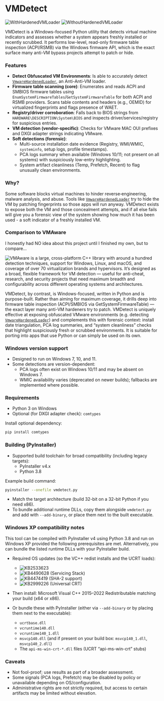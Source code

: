 # VMDetect

![WithHardenedVMLoader](https://i.imgur.com/1sMPRcR.png)
![WithoutHardenedVMLoader](https://i.imgur.com/YzRTABn.png)

VMDetect is a Windows-focused Python utility that detects virtual machine indicators and assesses whether a system appears freshly installed or recently scrubbed. It performs low-level, read-only firmware table inspection (ACPI/RSMB) via the Windows firmware API, which is the exact surface many anti-VM bypass projects attempt to patch or hide.

### Features

- **Detect Obfuscated VM Environments**: Is able to accurately detect [`VmwareHardenedLoader`](https://github.com/hzqst/VmwareHardenedLoader), an Anti-Anti-VM loader.
- **Firmware table scanning (core)**: Enumerates and reads ACPI and SMBIOS firmware tables using `EnumSystemFirmwareTables`/`GetSystemFirmwareTable` for both ACPI and RSMB providers. Scans table contents and headers (e.g., OEMID) for virtualized fingerprints and flags presence of WAET.
- **Registry/driver corroboration**: Falls back to BIOS strings from `HARDWARE\DESCRIPTION\System\BIOS` and inspects driver/services/registry for suspicious entries.
- **VM detection (vendor-specific)**: Checks for VMware MAC OUI prefixes and DXGI adapter strings indicating VMware.
- **Soft detections (forensic)**:
  - Multi-source installation date evidence (Registry, WMI/WMIC, `systeminfo`, setup logs, profile timestamps).
  - PCA logs summary when available (Windows 10/11; not present on all systems) with suspiciously low-entry highlighting.
  - System artifact cleanliness (Temp, Prefetch, Recent) to flag unusually clean environments.
 
### Why?

Some software blocks virtual machines to hinder reverse‑engineering, malware analysis, and abuse. Tools like [`VmwareHardenedLoader`](https://github.com/hzqst/VmwareHardenedLoader) try to hide the VM by patching fingerprints so those apps will run anyway. VMDetect exists to expose both the VM and those concealment attempts, and if all else fails will give you a forensic view of the system showing how much it has been used - a soft indicator of a freshly installed VM.

### Comparison to VMAware

I honestly had NO idea about this project until I finished my own, but to compare...

![VMAware](https://github.com/kernelwernel/VMAware) is a large, cross-platform C++ library with around a hundred detection techniques, support for Windows, Linux, and macOS, and coverage of over 70 virtualization brands and hypervisors. It’s designed as a broad, flexible framework for VM detection — useful for anti-cheat, research, and security projects that need maximum breadth and configurability across different operating systems and architectures.

VMDetect, by contrast, is Windows-focused, written in Python and is purpose-built. Rather than aiming for maximum coverage, it drills deep into firmware table inspection (ACPI/SMBIOS via GetSystemFirmwareTable) — the exact layer many anti-VM hardeners try to patch. VMDetect is uniquely effective at exposing obfuscated VMware environments (e.g. detecting [`VmwareHardenedLoader`](https://github.com/hzqst/VmwareHardenedLoader)) and complements this with forensic context: install date triangulation, PCA log summaries, and “system cleanliness” checks that highlight suspiciously fresh or scrubbed environments. It is suitable for porting into apps that use Python or can simply be used on its own.

### Windows version support

- Designed to run on Windows 7, 10, and 11.
- Some detections are version-dependent:
  - PCA logs often exist on Windows 10/11 and may be absent on Windows 7.
  - WMIC availability varies (deprecated on newer builds); fallbacks are implemented where possible.

### Requirements

- Python 3 on Windows
- Optional (for DXGI adapter check): `comtypes`

Install optional dependency:

```bash
pip install comtypes
```

### Building (PyInstaller)

- Supported build toolchain for broad compatibility (including legacy targets):
  - PyInstaller v4.x
  - Python 3.8

Example build command:

```bash
pyinstaller --onefile vmdetect.py
```

- Match the target architecture (build 32-bit on a 32-bit Python if you need x86).
- To bundle additional runtime DLLs, copy them alongside `vmdetect.py` and add with `--add-binary`, or place them next to the built executable.

### Windows XP compatibility notes

This tool can be compiled with PyInstaller v4 using Python 3.8 and run on Windows XP provided the following prerequisites are met. Alternatively, you can bundle the listed runtime DLLs with your PyInstaller build.

- Required OS updates (so the VC++ redist installs and the UCRT loads):
  - ![KB2533623](https://web.archive.org/web/20200803205235id_/https://download.microsoft.com/download/F/1/0/F106E158-89A1-41E3-A9B5-32FEB2A99A0B/Windows6.1-KB2533623-x64.msu)
  - ![KB4490628](https://catalog.s.download.windowsupdate.com/c/msdownload/update/software/secu/2019/03/windows6.1-kb4490628-x64_d3de52d6987f7c8bdc2c015dca69eac96047c76e.msu) (Servicing Stack)
  - ![KB4474419](https://catalog.s.download.windowsupdate.com/c/msdownload/update/software/secu/2019/09/windows6.1-kb4474419-v3-x64_b5614c6cea5cb4e198717789633dca16308ef79c.msu) (SHA-2 support)
  - ![KB2999226](https://download.microsoft.com/download/1/1/5/11565a9a-ea09-4f0a-a57e-520d5d138140/Windows6.1-KB2999226-x64.msu) (Universal CRT)

- Then install: Microsoft Visual C++ 2015–2022 Redistributable matching your build (x64 or x86).

- Or bundle these with PyInstaller (either via `--add-binary` or by placing them next to the executable):
  - `ucrtbase.dll`
  - `vcruntime140.dll`
  - `vcruntime140_1.dll`
  - `msvcp140.dll` (and if present on your build box: `msvcp140_1.dll`, `msvcp140_2.dll`)
  - The `api-ms-win-crt-*.dll` files (UCRT “api-ms-win-crt” stubs)

### Caveats

- Not fool-proof; use results as part of a broader assessment.
- Some signals (PCA logs, Prefetch) may be disabled by policy or unavailable depending on OS/configuration.
- Administrative rights are not strictly required, but access to certain artifacts may be limited without elevation.
